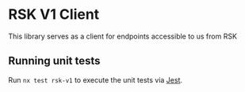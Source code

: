 <!-- gitbook-navigation: "V1" -->

# RSK V1 Client

This library serves as a client for endpoints accessible to us from RSK

## Running unit tests

Run `nx test rsk-v1` to execute the unit tests via [Jest](https://jestjs.io).
